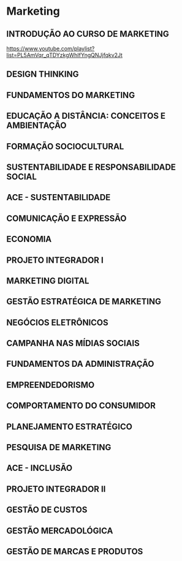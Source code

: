 # Marketing

## INTRODUÇÃO AO CURSO DE MARKETING
https://www.youtube.com/playlist?list=PL5AmVqr_qTDYzkgWhIfYngQNJjfqkv2Jt


## DESIGN THINKING
## FUNDAMENTOS DO MARKETING
## EDUCAÇÃO A DISTÂNCIA: CONCEITOS E AMBIENTAÇÃO
## FORMAÇÃO SOCIOCULTURAL
## SUSTENTABILIDADE E RESPONSABILIDADE SOCIAL
## ACE - SUSTENTABILIDADE
## COMUNICAÇÃO E EXPRESSÃO
## ECONOMIA
## PROJETO INTEGRADOR I
## MARKETING DIGITAL
## GESTÃO ESTRATÉGICA DE MARKETING
## NEGÓCIOS ELETRÔNICOS
## CAMPANHA NAS MÍDIAS SOCIAIS
## FUNDAMENTOS DA ADMINISTRAÇÃO
## EMPREENDEDORISMO
## COMPORTAMENTO DO CONSUMIDOR
## PLANEJAMENTO ESTRATÉGICO
## PESQUISA DE MARKETING
## ACE - INCLUSÃO
## PROJETO INTEGRADOR II
## GESTÃO DE CUSTOS
## GESTÃO MERCADOLÓGICA
## GESTÃO DE MARCAS E PRODUTOS